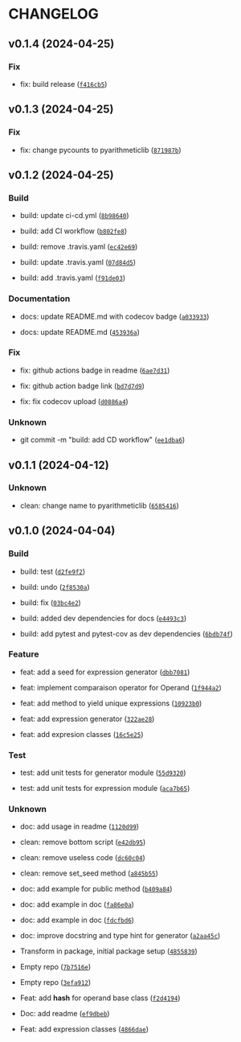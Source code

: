# CHANGELOG



## v0.1.4 (2024-04-25)

### Fix

* fix: build release ([`f416cb5`](https://github.com/amaurylekens/pyarithmeticlib/commit/f416cb5cc7d3a9f8fa12f484ca9a55d3ce4849ed))


## v0.1.3 (2024-04-25)

### Fix

* fix: change pycounts to pyarithmeticlib ([`871987b`](https://github.com/amaurylekens/pyarithmeticlib/commit/871987bf67fb77f7a7a29b49cd78510ab0a49374))


## v0.1.2 (2024-04-25)

### Build

* build: update ci-cd.yml ([`8b98640`](https://github.com/amaurylekens/pyarithmeticlib/commit/8b986400ded83e6a73af9a54000473a25dfb71b5))

* build: add CI workflow ([`b802fe8`](https://github.com/amaurylekens/pyarithmeticlib/commit/b802fe899a558a5880936ae2ef9a3af397e08907))

* build: remove .travis.yaml ([`ec42e69`](https://github.com/amaurylekens/pyarithmeticlib/commit/ec42e69c5827612d19648039ce541b15986b3c1a))

* build: update .travis.yaml ([`07d84d5`](https://github.com/amaurylekens/pyarithmeticlib/commit/07d84d55f01adb365b4c5ddcbee97ed07db2e6c6))

* build: add .travis.yaml ([`f91de03`](https://github.com/amaurylekens/pyarithmeticlib/commit/f91de036cfe56d803cae42f3797d4903ae9c9210))

### Documentation

* docs: update README.md with codecov badge ([`a033933`](https://github.com/amaurylekens/pyarithmeticlib/commit/a03393300fa78e5f897e7af3a46e8cf6ec29c06a))

* docs: update README.md ([`453936a`](https://github.com/amaurylekens/pyarithmeticlib/commit/453936a2e5aed8a92a0079759837e42ebd0c3294))

### Fix

* fix: github actions badge in readme ([`6ae7d31`](https://github.com/amaurylekens/pyarithmeticlib/commit/6ae7d3159f36117e13e8c26a72b2bdd6e878e2b6))

* fix: github action badge link ([`bd7d7d9`](https://github.com/amaurylekens/pyarithmeticlib/commit/bd7d7d94df335ce44174fd14f2a56e50bd025541))

* fix: fix codecov upload ([`d0886a4`](https://github.com/amaurylekens/pyarithmeticlib/commit/d0886a4e7b51582225a25850914fa71f620244e9))

### Unknown

* git commit -m &#34;build: add CD workflow&#34; ([`ee1dba6`](https://github.com/amaurylekens/pyarithmeticlib/commit/ee1dba6b5af19a4e3703096f1620594b582f39de))


## v0.1.1 (2024-04-12)

### Unknown

* clean: change name to pyarithmeticlib ([`6585416`](https://github.com/amaurylekens/pyarithmeticlib/commit/6585416e95ec67e171a7fb64056f5af77090c2e3))


## v0.1.0 (2024-04-04)

### Build

* build: test ([`d2fe9f2`](https://github.com/amaurylekens/pyarithmeticlib/commit/d2fe9f28b1ca16be844c35ac10be91f1feec2e07))

* build: undo ([`2f8530a`](https://github.com/amaurylekens/pyarithmeticlib/commit/2f8530a13a7dee9d3bb81533a044fd41bf1172ab))

* build: fix ([`03bc4e2`](https://github.com/amaurylekens/pyarithmeticlib/commit/03bc4e2dbad71cc1ff06837cdbb53c8d5ecd1ec3))

* build: added dev dependencies for docs ([`e4493c3`](https://github.com/amaurylekens/pyarithmeticlib/commit/e4493c35d890f77df3f1eb4dfe69e76afa6faa76))

* build: add pytest and pytest-cov as dev dependencies ([`6bdb74f`](https://github.com/amaurylekens/pyarithmeticlib/commit/6bdb74f661274be9a058cc57993a37e5f42097f1))

### Feature

* feat: add a seed for expression generator ([`dbb7081`](https://github.com/amaurylekens/pyarithmeticlib/commit/dbb7081017fa4b1c683c613a977cd3b7c7af30fc))

* feat: implement comparaison operator for Operand ([`1f944a2`](https://github.com/amaurylekens/pyarithmeticlib/commit/1f944a2296bfa9cbe614ca8679db7eb6a73d3ff3))

* feat: add method to yield unique expressions ([`10923b0`](https://github.com/amaurylekens/pyarithmeticlib/commit/10923b04c40ec8e29f825fa59837968f558ce850))

* feat: add expression generator ([`322ae28`](https://github.com/amaurylekens/pyarithmeticlib/commit/322ae28d6fc5d778a108d80382128a13087d8bc1))

* feat: add expresion classes ([`16c5e25`](https://github.com/amaurylekens/pyarithmeticlib/commit/16c5e2575dd4aa8f9d9554b379f530822673fca2))

### Test

* test: add unit tests for generator module ([`55d9320`](https://github.com/amaurylekens/pyarithmeticlib/commit/55d9320531bd5eef8d95b83c596b6be735e3a2da))

* test: add unit tests for expression module ([`aca7b65`](https://github.com/amaurylekens/pyarithmeticlib/commit/aca7b65a99d96c362e126a2fea2e4221182a6c6b))

### Unknown

* doc: add usage in readme ([`1120d99`](https://github.com/amaurylekens/pyarithmeticlib/commit/1120d994a0827650cb2ef3a0ecb7176815196248))

* clean: remove bottom script ([`e42db95`](https://github.com/amaurylekens/pyarithmeticlib/commit/e42db951ce121233de6d43f46a25b000a771fa73))

* clean: remove useless code ([`dc60c04`](https://github.com/amaurylekens/pyarithmeticlib/commit/dc60c047e22e4758e0786c476c599d8ee9f1d8db))

* clean: remove set_seed method ([`a845b55`](https://github.com/amaurylekens/pyarithmeticlib/commit/a845b55d83770cb5bae974df2473a4483e4b84bd))

* doc: add example for public method ([`b409a84`](https://github.com/amaurylekens/pyarithmeticlib/commit/b409a84a2dba969b9eae068a78760823c8790da9))

* doc: add example in doc ([`fa86e0a`](https://github.com/amaurylekens/pyarithmeticlib/commit/fa86e0a5db7c8fb25b127bc2c918d53c4222e103))

* doc: add example in doc ([`fdcfbd6`](https://github.com/amaurylekens/pyarithmeticlib/commit/fdcfbd62879ad367bd24d866f266403718af3f4c))

* doc: improve docstring and type hint for generator ([`a2aa45c`](https://github.com/amaurylekens/pyarithmeticlib/commit/a2aa45c9cf2d3c20479c8354a189f06800f39705))

* Transform in package, initial package setup ([`4855839`](https://github.com/amaurylekens/pyarithmeticlib/commit/4855839be3447556acc84ee30016f638f9e35020))

* Empty repo ([`7b7516e`](https://github.com/amaurylekens/pyarithmeticlib/commit/7b7516e972e7db407f755f8ace32b5b8382a3b81))

* Empty repo ([`3efa912`](https://github.com/amaurylekens/pyarithmeticlib/commit/3efa912a8b7d96a0e0ed101acef4c4e65bd847a9))

* Feat: add __hash__ for operand base class ([`f2d4194`](https://github.com/amaurylekens/pyarithmeticlib/commit/f2d41941d933b3513c95c9a68ef240458c1b7bfb))

* Doc: add readme ([`ef9dbeb`](https://github.com/amaurylekens/pyarithmeticlib/commit/ef9dbeb60e620d4312dbf74607f653939078d43e))

* Feat: add expression classes ([`4866dae`](https://github.com/amaurylekens/pyarithmeticlib/commit/4866dae3009ec78f8fedb510b0e2d30c184c651a))
